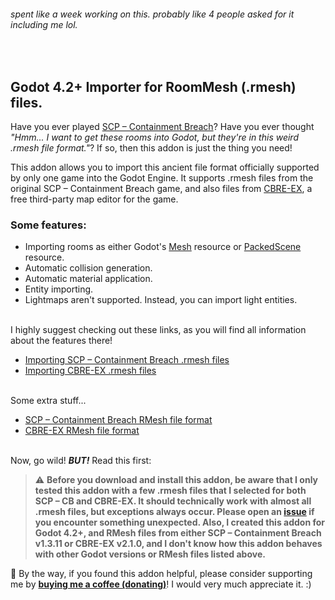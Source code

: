 
###### spent like a week working on this. probably like 4 people asked for it including me lol.

&nbsp;

## Godot 4.2+ Importer for RoomMesh (.rmesh) files.

Have you ever played [SCP – Containment Breach](https://scpcbgame.com/)? Have you ever thought _"Hmm... I want to get these rooms into Godot, but they're in this weird .rmesh file format."_? If so, then this addon is just the thing you need!

This addon allows you to import this ancient file format officially supported by only one game into the Godot Engine. It supports .rmesh files from the original SCP – Containment Breach game, and also files from [CBRE-EX](https://github.com/AnalogFeelings/cbre-ex), a free third-party map editor for the game.

### Some features:

- Importing rooms as either Godot's [Mesh](https://docs.godotengine.org/en/stable/classes/class_mesh.html) resource or [PackedScene](https://docs.godotengine.org/en/stable/classes/class_packedscene.html) resource.
- Automatic collision generation.
- Automatic material application.
- Entity importing.
- Lightmaps aren't supported. Instead, you can import light entities.<br><br>

I highly suggest checking out these links, as you will find all information about the features there!

- [Importing SCP – Containment Breach .rmesh files](docs/importing_scp-cb_files.md)
- [Importing CBRE-EX .rmesh files](docs/importing_cbre-ex_files.md)<br><br>

Some extra stuff...

- [SCP – Containment Breach RMesh file format](docs/rmesh_format_scp-cb.md)
- [CBRE-EX RMesh file format](docs/rmesh_format_cbre-ex.md)<br><br>

Now, go wild! **_BUT!_** Read this first:

> ⚠️ **Before you download and install this addon, be aware that I only tested this addon with a few .rmesh files that I selected for both SCP – CB and CBRE-EX. It should technically work with almost all .rmesh files, but exceptions always occur. Please open an [issue](https://github.com/Koanyaku/godot_rmesh_import/issues) if you encounter something unexpected. Also, I created this addon for Godot 4.2+, and RMesh files from either SCP – Containment Breach v1.3.11 or CBRE-EX v2.1.0, and I don't know how this addon behaves with other Godot versions or RMesh files listed above.**

🌺 By the way, if you found this addon helpful, please consider supporting me by [**buying me a coffee (donating)**](https://ko-fi.com/koanyaku)! I would very much appreciate it. :)